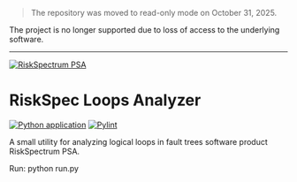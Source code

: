 > The repository was moved to read-only mode on October 31, 2025.

The project is no longer supported due to loss of access to the underlying software.

---

[![RiskSpectrum PSA](http://www.riskspectrum.ru/assets/images/risk_spectrum_PSA.JPG)](http://www.riskspectrum.ru/programmnoe-obespechenie/riskspectrum-psa.html)

# RiskSpec Loops Analyzer
[![Python application](https://github.com/HexQuant/RiskSpec-Loops-Analyzer/actions/workflows/python-app.yml/badge.svg)](https://github.com/HexQuant/RiskSpec-Loops-Analyzer/actions/workflows/python-app.yml)
[![Pylint](https://github.com/HexQuant/RiskSpec-Loops-Analyzer/actions/workflows/pylint.yml/badge.svg)](https://github.com/HexQuant/RiskSpec-Loops-Analyzer/actions/workflows/pylint.yml)

A small utility for analyzing logical loops in fault trees software product RiskSpectrum PSA.

Run: python run.py
